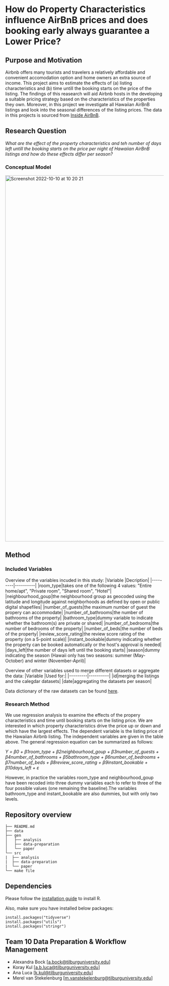 # How do Property Characteristics influence AirBnB prices and does booking early always guarantee a Lower Price?

## Purpose and Motivation
Airbnb offers many tourists and travelers a relatively affordable and convenient accomodation option and home owners an extra source of income. This project aims to estimate the effects of (a) listing characteristics  and (b) time untill the booking starts on the price of the listing. The findings of this reasearch will aid Airbnb hosts in the developing a suitable pricing strategy based on the characteristics of the properties they own. Moreover, in this project we investigate all Hawaiian AirBnB listings and look into the seasonal differences of the listing prices. The data in this projects is sourced from [Inside AirBnB](http://insideairbnb.com/).

## Research Question
_What are the effect of the property characteristics and teh number of days left untill the booking starts on the price per night of Hawaiian AirBnB listings and how do these effects differ per season?_

### Conceptual Model
<img width="1160" alt="Screenshot 2022-10-10 at 10 20 21" src="https://user-images.githubusercontent.com/96148213/194824516-f0696e93-4ce9-4a39-ad30-69bc7e58f28f.png">

## Method
### Included Variables

Overview of the variables incuded in this study:
|Variable |Decription|
|---------|----------|
|room_type|takes one of the following 4 values: "Entire home/apt", "Private room", "Shared room", "Hotel"|
|neighbourhood_goup|the neighbourhood group as geocoded using the latitude and longitude against neighborhoods as defined by open or public digital shapefiles|
|number_of_guests|the maximum number of guest the propery can accommodate|
|number_of_bathrooms|the number of bathrooms of the property|
|bathroom_type|dummy variable to indicate whether the bathroom(s) are private or shared|
|number_of_bedrooms|the number of bedrooms of the property|
|number_of_beds|the number of beds of the property|
|review_score_rating|the review score rating of the property (on a 5-point scale)|
|instant_bookable|dummy indicating whether the property can be booked automatically or the host's approval is needed|
|days_left|the number of days left until the booking starts|
|season|dummy indicating the season (Hawaii only has two seasons: summer (May-October) and winter (November-April)|

Overview of other variables used to merge different datasets or aggregate the data:
|Variable |Used for:|
|---------|----------|
|id|merging the listings and the calegdar datasets|
|date|aggregating the datasets per season|

Data dictionary of the raw datasets can be found [here](https://docs.google.com/spreadsheets/d/1iWCNJcSutYqpULSQHlNyGInUvHg2BoUGoNRIGa6Szc4/edit#gid=1322284596).

### Research Method
We use regression analysis to examine the effects of the propery characteristics and time until booking starts on the listing price. We are interested in which property characteristics drive the price up or down and which have the largest effects. The dependent variable is the listing price of the Hawaiian Airbnb listing. The independent variables are given in the table above. The general regression equation can be summarized as follows:

_Y = β0 + β1room_type + β2neighbourhood_goup + β3number_of_guests + β4number_of_bathrooms + β5bathroom_type + β6number_of_bedrooms + β7number_of_beds + β8review_score_rating + β9instant_bookable + β10days_left + ε_

However, in practice the variables room_type and neighbourhood_goup have been recoded into three dummy variables each to refer to three of the four possible values (one remaining the baseline).The variables bathroom_type and instant_bookable are also dummies, but with only two levels. 

## Repository overview 
```
├── README.md
├── data
├── gen
│   ├── analysis
│   ├── data-preparation
│   └── paper
└── src
|  ├── analysis
|  ├── data-preparation
|  └── paper
└── make file
```

## Dependencies
Please follow the [installation guide](https://tilburgsciencehub.com/building-blocks/configure-your-computer/statistics-and-computation/r/) to install R.

Also, make sure you have installed below packages:
```
install.packages("tidyverse")
install.packages("utils")
install.packages("stringr")
```

## Team 10 Data Preparation & Workflow Management
- Alexandra Bock [a.bock@tilburguniversity.edu]
- Koray Kul [a.b.luca@tilburguniversity.edu]
- Ana Luca [k.kul@tilburguniversity.edu]
- Merel van Stekelenburg [m.vanstekelenburg@tilburguniversity.edu]

